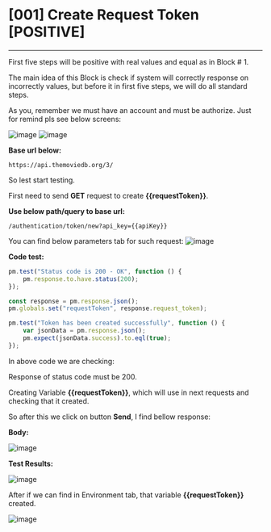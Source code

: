 # [001] Create Request Token [POSITIVE]
___

First five steps will be positive with real values and equal as in Block # 1. 

The main idea of this Block is check if system will correctly response on incorrectly values, but before it in first five steps, we will do all standard steps.

As you, remember we must have an account and must be authorize. Just for remind pls see below screens:

![image](https://user-images.githubusercontent.com/122685448/231306489-1a01dfcb-02a7-4eef-937d-84bd309c32f3.png)
![image](https://user-images.githubusercontent.com/122685448/231306496-b274d0f2-6c56-4629-8d8e-450d0f87bc96.png)
 
__Base url below:__
```
https://api.themoviedb.org/3/
```

So lest start testing. 

First need to send __GET__ request to create __{{requestToken}}__. 

__Use below path/query to base url:__
```
/authentication/token/new?api_key={{apiKey}} 
```

You can find below parameters tab for such request:
![image](https://user-images.githubusercontent.com/122685448/231306530-cdf63cbe-64da-49e0-8544-2f130a84ace2.png)
 
__Code test:__
```js {.line-numbers}
pm.test("Status code is 200 - OK", function () {
    pm.response.to.have.status(200);
});

const response = pm.response.json();
pm.globals.set("requestToken", response.request_token);

pm.test("Token has been created successfully", function () {
    var jsonData = pm.response.json();
    pm.expect(jsonData.success).to.eql(true);
});
```

In above code we are checking:

Response of status code must be 200.

Creating Variable __{{requestToken}}__, which will use in next requests and checking that it created.

So after this we click on button __Send__, I find bellow response:

__Body:__

![image](https://user-images.githubusercontent.com/122685448/231306545-487b28cd-8968-40cb-b8d6-fe7df38c6221.png)
 
__Test Results:__

![image](https://user-images.githubusercontent.com/122685448/231306556-dfd620c8-b922-4b76-9997-b30602c5797d.png)
 
After if we can find in Environment tab, that variable __{{requestToken}}__ created.

![image](https://user-images.githubusercontent.com/122685448/231306567-6206a25c-8a52-4bcf-a582-4959c547fa14.png)
 





